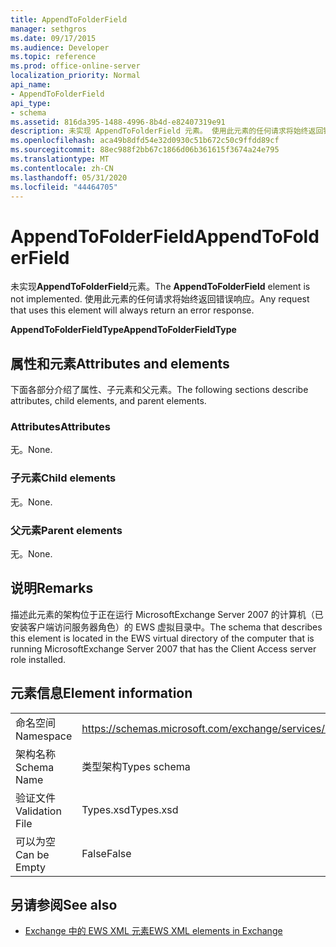 ```yaml
---
title: AppendToFolderField
manager: sethgros
ms.date: 09/17/2015
ms.audience: Developer
ms.topic: reference
ms.prod: office-online-server
localization_priority: Normal
api_name:
- AppendToFolderField
api_type:
- schema
ms.assetid: 816da395-1488-4996-8b4d-e82407319e91
description: 未实现 AppendToFolderField 元素。 使用此元素的任何请求将始终返回错误响应。
ms.openlocfilehash: aca49b8dfd54e32d0930c51b672c50c9ffdd89cf
ms.sourcegitcommit: 88ec988f2bb67c1866d06b361615f3674a24e795
ms.translationtype: MT
ms.contentlocale: zh-CN
ms.lasthandoff: 05/31/2020
ms.locfileid: "44464705"
---
```

# <a name="appendtofolderfield"></a><span data-ttu-id="c8a3e-104">AppendToFolderField</span><span class="sxs-lookup"><span data-stu-id="c8a3e-104">AppendToFolderField</span></span>

<span data-ttu-id="c8a3e-105">未实现**AppendToFolderField**元素。</span><span class="sxs-lookup"><span data-stu-id="c8a3e-105">The **AppendToFolderField** element is not implemented.</span></span> <span data-ttu-id="c8a3e-106">使用此元素的任何请求将始终返回错误响应。</span><span class="sxs-lookup"><span data-stu-id="c8a3e-106">Any request that uses this element will always return an error response.</span></span> 

<span data-ttu-id="c8a3e-107">**AppendToFolderFieldType**</span><span class="sxs-lookup"><span data-stu-id="c8a3e-107">**AppendToFolderFieldType**</span></span>

## <a name="attributes-and-elements"></a><span data-ttu-id="c8a3e-108">属性和元素</span><span class="sxs-lookup"><span data-stu-id="c8a3e-108">Attributes and elements</span></span>

<span data-ttu-id="c8a3e-109">下面各部分介绍了属性、子元素和父元素。</span><span class="sxs-lookup"><span data-stu-id="c8a3e-109">The following sections describe attributes, child elements, and parent elements.</span></span>
  
### <a name="attributes"></a><span data-ttu-id="c8a3e-110">Attributes</span><span class="sxs-lookup"><span data-stu-id="c8a3e-110">Attributes</span></span>

<span data-ttu-id="c8a3e-111">无。</span><span class="sxs-lookup"><span data-stu-id="c8a3e-111">None.</span></span>
  
### <a name="child-elements"></a><span data-ttu-id="c8a3e-112">子元素</span><span class="sxs-lookup"><span data-stu-id="c8a3e-112">Child elements</span></span>

<span data-ttu-id="c8a3e-113">无。</span><span class="sxs-lookup"><span data-stu-id="c8a3e-113">None.</span></span>
  
### <a name="parent-elements"></a><span data-ttu-id="c8a3e-114">父元素</span><span class="sxs-lookup"><span data-stu-id="c8a3e-114">Parent elements</span></span>

<span data-ttu-id="c8a3e-115">无。</span><span class="sxs-lookup"><span data-stu-id="c8a3e-115">None.</span></span>
  
## <a name="remarks"></a><span data-ttu-id="c8a3e-116">说明</span><span class="sxs-lookup"><span data-stu-id="c8a3e-116">Remarks</span></span>

<span data-ttu-id="c8a3e-117">描述此元素的架构位于正在运行 MicrosoftExchange Server 2007 的计算机（已安装客户端访问服务器角色）的 EWS 虚拟目录中。</span><span class="sxs-lookup"><span data-stu-id="c8a3e-117">The schema that describes this element is located in the EWS virtual directory of the computer that is running MicrosoftExchange Server 2007 that has the Client Access server role installed.</span></span>
  
## <a name="element-information"></a><span data-ttu-id="c8a3e-118">元素信息</span><span class="sxs-lookup"><span data-stu-id="c8a3e-118">Element information</span></span>

|||
|:-----|:-----|
|<span data-ttu-id="c8a3e-119">命名空间</span><span class="sxs-lookup"><span data-stu-id="c8a3e-119">Namespace</span></span>  <br/> |https://schemas.microsoft.com/exchange/services/2006/types  <br/> |
|<span data-ttu-id="c8a3e-120">架构名称</span><span class="sxs-lookup"><span data-stu-id="c8a3e-120">Schema Name</span></span>  <br/> |<span data-ttu-id="c8a3e-121">类型架构</span><span class="sxs-lookup"><span data-stu-id="c8a3e-121">Types schema</span></span>  <br/> |
|<span data-ttu-id="c8a3e-122">验证文件</span><span class="sxs-lookup"><span data-stu-id="c8a3e-122">Validation File</span></span>  <br/> |<span data-ttu-id="c8a3e-123">Types.xsd</span><span class="sxs-lookup"><span data-stu-id="c8a3e-123">Types.xsd</span></span>  <br/> |
|<span data-ttu-id="c8a3e-124">可以为空</span><span class="sxs-lookup"><span data-stu-id="c8a3e-124">Can be Empty</span></span>  <br/> |<span data-ttu-id="c8a3e-125">False</span><span class="sxs-lookup"><span data-stu-id="c8a3e-125">False</span></span>  <br/> |
   
## <a name="see-also"></a><span data-ttu-id="c8a3e-126">另请参阅</span><span class="sxs-lookup"><span data-stu-id="c8a3e-126">See also</span></span>

- [<span data-ttu-id="c8a3e-127">Exchange 中的 EWS XML 元素</span><span class="sxs-lookup"><span data-stu-id="c8a3e-127">EWS XML elements in Exchange</span></span>](ews-xml-elements-in-exchange.md)

